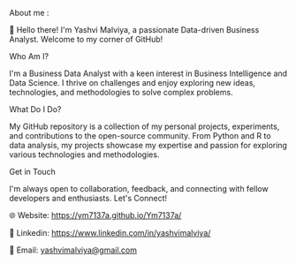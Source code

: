 About me : 

👋 Hello there! I'm Yashvi Malviya, a passionate Data-driven Business Analyst. Welcome to my corner of GitHub!

Who Am I?

I'm a Business Data Analyst with a keen interest in Business Intelligence and Data Science. I thrive on challenges and enjoy exploring new ideas, technologies, and methodologies to solve complex problems.

What Do I Do?

My GitHub repository is a collection of my personal projects, experiments, and contributions to the open-source community. From Python and R to data analysis, my projects showcase my expertise and passion for exploring various technologies and methodologies.

Get in Touch

I'm always open to collaboration, feedback, and connecting with fellow developers and enthusiasts. Let's Connect!

🌐 Website: https://ym7137a.github.io/Ym7137a/

🔗 Linkedin: https://www.linkedin.com/in/yashvimalviya/

📧 Email: yashvimalviya@gmail.com

